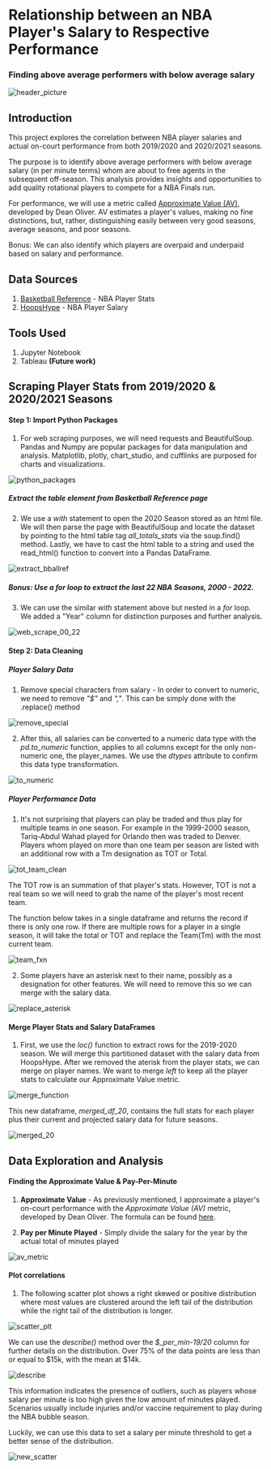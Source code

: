 # Relationship between an NBA Player's Salary to Respective Performance
### Finding above average performers with below average salary

![header_picture](https://github.com/aclao89/NBA_Salaries_Performance/blob/main/Images/salary_nba-768x384.jpg)

## Introduction

This project explores the correlation between NBA player salaries and actual on-court performance from both 2019/2020 and 2020/2021 seasons.

The purpose is to identify above average performers with below average salary (in per minute terms) whom are about to free agents in the subsequent off-season. This analysis provides insights and opportunities to add quality rotational players to compete for a NBA Finals run.

For performance, we will use a metric called [Approximate Value (AV)](https://www.nbastuffer.com/analytics101/approximate-value/), developed by Dean Oliver. AV estimates a player's values, making no fine distinctions, but, rather, distinguishing easily between very good seasons, average seasons, and poor seasons.

Bonus: We can also identify which players are overpaid and underpaid based on salary and performance.

## Data Sources

1. [Basketball Reference](https://www.basketball-reference.com/leagues/NBA_2020_totals.html) - NBA Player Stats
2. [HoopsHype](https://hoopshype.com/salaries/players/) - NBA Player Salary

## Tools Used

1. Jupyter Notebook
2. Tableau **(Future work)**

## Scraping Player Stats from 2019/2020 & 2020/2021 Seasons

#### Step 1: Import Python Packages
1. For web scraping purposes, we will need requests and BeautifulSoup. Pandas and Numpy are popular packages for data manipulation and analysis. Matplotlib, plotly, chart_studio, and cufflinks are purposed for charts and visualizations.

![python_packages](https://github.com/aclao89/NBA_Salaries_Performance/blob/main/Images/python_packages.png)


##### Extract the table element from Basketball Reference page
2. We use a *with* statement to open the 2020 Season stored as an html file. We will then parse the page with BeautifulSoup and locate the dataset by pointing to the html table tag *all_totals_stats* via the soup.find() method. Lastly, we have to cast the html table to a string and used the read_html() function to convert into a Pandas DataFrame.

![extract_bballref](https://github.com/aclao89/NBA_Salaries_Performance/blob/main/Images/web_scrape_2020.png)

##### Bonus: Use a *for* loop to extract the last 22 NBA Seasons, 2000 - 2022.
3. We can use the similar *with* statement above but nested in a *for* loop. We added a "Year" column for distinction purposes and further analysis.

![web_scrape_00_22 ](https://github.com/aclao89/NBA_Salaries_Performance/blob/main/Images/web_scrape_00_22.png)

#### Step 2: Data Cleaning

##### Player Salary Data

1. Remove special characters from salary - In order to convert to numeric, we need to remove
*"$"* and *","*. This can be simply done with the .replace() method

![remove_special](https://github.com/aclao89/NBA_Salaries_Performance/blob/main/Images/replace_special.png)

2. After this, all salaries can be converted to a numeric data type with the *pd.to_numeric* function, applies to all columns except for the only non-numeric one, the player_names. We use the *dtypes* attribute to confirm this data type transformation.

![to_numeric](https://github.com/aclao89/NBA_Salaries_Performance/blob/main/Images/convert_numeric.png)

##### Player Performance Data

1. It's not surprising that players can play be traded and thus play for multiple teams in one season. For example in the 1999-2000 season, Tariq-Abdul Wahad played for Orlando then was traded to Denver. Players whom played on more than one team per season are listed with an additional row with a Tm designation as TOT or Total.

![tot_team_clean](https://github.com/aclao89/NBA_Salaries_Performance/blob/main/Images/tot_team_clean%20-%20Copy.png)

The TOT row is an summation of that player's stats. However, TOT is not a real team so we will need to grab the name of the player's most recent team.

The function below takes in a single dataframe and returns the record if there is only one row. If there are multiple rows for a player in a single season, it will take the total or TOT and replace the Team(Tm) with the most current team.

![team_fxn](https://github.com/aclao89/NBA_Salaries_Performance/blob/main/Images/team_fxn.png)


2. Some players have an asterisk next to their name, possibly as a designation for other features. We will need to remove this so we can merge with the salary data.

![replace_asterisk](https://github.com/aclao89/NBA_Salaries_Performance/blob/main/Images/replace_asterisk.png)


#### Merge Player Stats and Salary DataFrames

1. First, we use the *loc()* function to extract rows for the 2019-2020 season. We will merge this partitioned dataset with the salary data from HoopsHype. After we removed the aterisk from the player stats, we can merge on player names. We want to merge *left* to keep all the player stats to calculate our Approximate Value metric.

![merge_function](https://github.com/aclao89/NBA_Salaries_Performance/blob/main/Images/merge_dfs.png)

This new dataframe, *merged_df_20*, contains the full stats for each player plus their current and projected salary data for future seasons.

![merged_20](https://github.com/aclao89/NBA_Salaries_Performance/blob/main/Images/merged_20_df.png)


## Data Exploration and Analysis

#### Finding the Approximate Value & Pay-Per-Minute

1. **Approximate Value** - As previously mentioned, I approximate a player's on-court performance with the *Approximate Value (AV)* metric, developed by Dean Oliver. The formula can be found [here](https://www.nbastuffer.com/analytics101/approximate-value/).

2. **Pay per Minute Played** - Simply divide the salary for the year by the actual total of minutes played

![av_metric](https://github.com/aclao89/NBA_Salaries_Performance/blob/main/Images/av_formula.png)

#### Plot correlations

1. The following scatter plot shows a right skewed or positive distribution where most values are clustered around the left tail of the distribution while the right tail of the distribution is longer.

![scatter_plt](https://github.com/aclao89/NBA_Salaries_Performance/blob/main/Images/scatter_plt_20.png)


We can use the *describe()* method over the *$_per_min-19/20* column for further details on the distribution. Over 75% of the data points are less than or equal to $15k, with the mean at $14k.

![describe](https://github.com/aclao89/NBA_Salaries_Performance/blob/main/Images/describe_method.png)

This information indicates the presence of outliers, such as players whose salary per minute is too high given the low amount of minutes played. Scenarios usually include injuries and/or vaccine requirement to play during the NBA bubble season.

Luckily, we can use this data to set a salary per minute threshold to get a better sense of the distribution.

![new_scatter](https://github.com/aclao89/NBA_Salaries_Performance/blob/main/Images/new_scatter.png)
